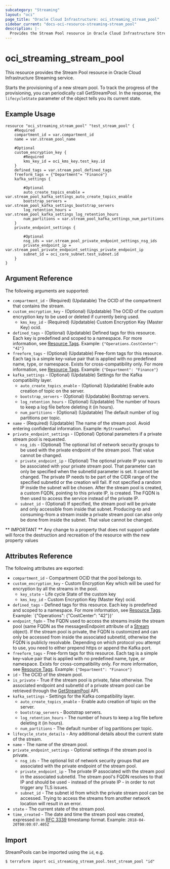 ```yaml
---
subcategory: "Streaming"
layout: "oci"
page_title: "Oracle Cloud Infrastructure: oci_streaming_stream_pool"
sidebar_current: "docs-oci-resource-streaming-stream_pool"
description: |-
  Provides the Stream Pool resource in Oracle Cloud Infrastructure Streaming service
---
```


# oci_streaming_stream_pool
This resource provides the Stream Pool resource in Oracle Cloud Infrastructure Streaming service.

Starts the provisioning of a new stream pool.
To track the progress of the provisioning, you can periodically call GetStreamPool.
In the response, the `lifecycleState` parameter of the object tells you its current state.


## Example Usage

```hcl
resource "oci_streaming_stream_pool" "test_stream_pool" {
	#Required
	compartment_id = var.compartment_id
	name = var.stream_pool_name

	#Optional
	custom_encryption_key {
		#Required
		kms_key_id = oci_kms_key.test_key.id
	}
	defined_tags = var.stream_pool_defined_tags
	freeform_tags = {"Department"= "Finance"}
	kafka_settings {

		#Optional
		auto_create_topics_enable = var.stream_pool_kafka_settings_auto_create_topics_enable
		bootstrap_servers = var.stream_pool_kafka_settings_bootstrap_servers
		log_retention_hours = var.stream_pool_kafka_settings_log_retention_hours
		num_partitions = var.stream_pool_kafka_settings_num_partitions
	}
	private_endpoint_settings {

		#Optional
		nsg_ids = var.stream_pool_private_endpoint_settings_nsg_ids
		private_endpoint_ip = var.stream_pool_private_endpoint_settings_private_endpoint_ip
		subnet_id = oci_core_subnet.test_subnet.id
	}
}
```

## Argument Reference

The following arguments are supported:

* `compartment_id` - (Required) (Updatable) The OCID of the compartment that contains the stream.
* `custom_encryption_key` - (Optional) (Updatable) The OCID of the custom encryption key to be used or deleted if currently being used.
	* `kms_key_id` - (Required) (Updatable) Custom Encryption Key (Master Key) ocid.
* `defined_tags` - (Optional) (Updatable) Defined tags for this resource. Each key is predefined and scoped to a namespace. For more information, see [Resource Tags](https://docs.cloud.oracle.com/iaas/Content/General/Concepts/resourcetags.htm).  Example: `{"Operations.CostCenter": "42"}` 
* `freeform_tags` - (Optional) (Updatable) Free-form tags for this resource. Each tag is a simple key-value pair that is applied with no predefined name, type, or namespace. Exists for cross-compatibility only. For more information, see [Resource Tags](https://docs.cloud.oracle.com/iaas/Content/General/Concepts/resourcetags.htm).  Example: `{"Department": "Finance"}` 
* `kafka_settings` - (Optional) (Updatable) Settings for the Kafka compatibility layer.
	* `auto_create_topics_enable` - (Optional) (Updatable) Enable auto creation of topic on the server.
	* `bootstrap_servers` - (Optional) (Updatable) Bootstrap servers.
	* `log_retention_hours` - (Optional) (Updatable) The number of hours to keep a log file before deleting it (in hours).
	* `num_partitions` - (Optional) (Updatable) The default number of log partitions per topic.
* `name` - (Required) (Updatable) The name of the stream pool. Avoid entering confidential information.  Example: `MyStreamPool` 
* `private_endpoint_settings` - (Optional) Optional parameters if a private stream pool is requested.
	* `nsg_ids` - (Optional) The optional list of network security groups to be used with the private endpoint of the stream pool. That value cannot be changed. 
	* `private_endpoint_ip` - (Optional) The optional private IP you want to be associated with your private stream pool. That parameter can only be specified when the subnetId parameter is set. It cannot be changed. The private IP needs to be part of the CIDR range of the specified subnetId or the creation will fail. If not specified a random IP inside the subnet will be chosen. After the stream pool is created, a custom FQDN, pointing to this private IP, is created. The FQDN is then used to access the service instead of the private IP. 
	* `subnet_id` - (Optional) If specified, the stream pool will be private and only accessible from inside that subnet. Producing-to and consuming-from a stream inside a private stream pool can also only be done from inside the subnet. That value cannot be changed. 


** IMPORTANT **
Any change to a property that does not support update will force the destruction and recreation of the resource with the new property values

## Attributes Reference

The following attributes are exported:

* `compartment_id` - Compartment OCID that the pool belongs to.
* `custom_encryption_key` - Custom Encryption Key which will be used for encryption by all the streams in the pool.
	* `key_state` - Life cycle State of the custom key
	* `kms_key_id` - Custom Encryption Key (Master Key) ocid.
* `defined_tags` - Defined tags for this resource. Each key is predefined and scoped to a namespace. For more information, see [Resource Tags](https://docs.cloud.oracle.com/iaas/Content/General/Concepts/resourcetags.htm).  Example: `{"Operations": {"CostCenter": "42"}}' 
* `endpoint_fqdn` - The FQDN used to access the streams inside the stream pool (same FQDN as the messagesEndpoint attribute of a [Stream](https://docs.cloud.oracle.com/iaas/api/#/en/streaming/20180418/Stream) object). If the stream pool is private, the FQDN is customized and can only be accessed from inside the associated subnetId, otherwise the FQDN is publicly resolvable. Depending on which protocol you attempt to use, you need to either prepend https or append the Kafka port. 
* `freeform_tags` - Free-form tags for this resource. Each tag is a simple key-value pair that is applied with no predefined name, type, or namespace. Exists for cross-compatibility only. For more information, see [Resource Tags](https://docs.cloud.oracle.com/iaas/Content/General/Concepts/resourcetags.htm).  Example: `{"Department": "Finance"}` 
* `id` - The OCID of the stream pool.
* `is_private` - True if the stream pool is private, false otherwise. The associated endpoint and subnetId of a private stream pool can be retrieved through the [GetStreamPool](https://docs.cloud.oracle.com/iaas/api/#/en/streaming/20180418/StreamPool/GetStreamPool) API. 
* `kafka_settings` - Settings for the Kafka compatibility layer.
	* `auto_create_topics_enable` - Enable auto creation of topic on the server.
	* `bootstrap_servers` - Bootstrap servers.
	* `log_retention_hours` - The number of hours to keep a log file before deleting it (in hours).
	* `num_partitions` - The default number of log partitions per topic.
* `lifecycle_state_details` - Any additional details about the current state of the stream.
* `name` - The name of the stream pool.
* `private_endpoint_settings` - Optional settings if the stream pool is private.
	* `nsg_ids` - The optional list of network security groups that are associated with the private endpoint of the stream pool.
	* `private_endpoint_ip` - The private IP associated with the stream pool in the associated subnetId. The stream pool's FQDN resolves to that IP and should be used - instead of the private IP - in order to not trigger any TLS issues. 
	* `subnet_id` - The subnet id from which the private stream pool can be accessed. Trying to access the streams from another network location will result in an error. 
* `state` - The current state of the stream pool.
* `time_created` - The date and time the stream pool was created, expressed in in [RFC 3339](https://tools.ietf.org/rfc/rfc3339) timestamp format.  Example: `2018-04-20T00:00:07.405Z` 

## Import

StreamPools can be imported using the `id`, e.g.

```
$ terraform import oci_streaming_stream_pool.test_stream_pool "id"
```

